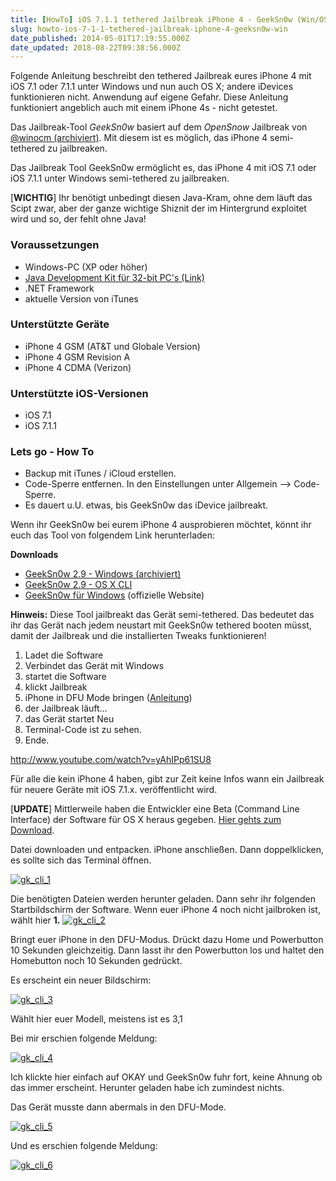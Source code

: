```yaml
---
title: [HowTo] iOS 7.1.1 tethered Jailbreak iPhone 4 - GeekSn0w (Win/OSX) [UPDATE]
slug: howto-ios-7-1-1-tethered-jailbreak-iphone-4-geeksn0w-win
date_published: 2014-05-01T17:19:55.000Z
date_updated: 2018-08-22T09:38:56.000Z
---
```


Folgende Anleitung beschreibt den tethered Jailbreak eures iPhone 4 mit iOS 7.1 oder 7.1.1 unter Windows und nun auch OS X; andere iDevices funktionieren nicht. Anwendung auf eigene Gefahr. Diese Anleitung funktioniert angeblich auch mit einem iPhone 4s - nicht getestet. 

Das Jailbreak-Tool *GeekSn0w* basiert auf dem *OpenSnow* Jailbreak von [@winocm (archiviert)](http://web.archive.org/web/20140503221612/https://twitter.com/winocm). Mit diesem ist es möglich, das iPhone 4 semi-tethered zu jailbreaken.

Das Jailbreak Tool GeekSn0w ermöglicht es, das iPhone 4 mit iOS 7.1 oder iOS 7.1.1 unter Windows semi-tethered zu jailbreaken.

[**WICHTIG**] Ihr benötigt unbedingt diesen Java-Kram, ohne dem läuft das Scipt zwar, aber der ganze wichtige Shiznit der im Hintergrund exploitet wird und so, der fehlt ohne Java!

### Voraussetzungen

- Windows-PC (XP oder höher)
- [Java Development Kit für 32-bit PC's (Link)](http://download.oracle.com/otn-pub/java/jdk/7u55-b13/jdk-7u55-windows-i586.exe)
- .NET Framework
- aktuelle Version von iTunes

### Unterstützte Geräte

- iPhone 4 GSM (AT&T und Globale Version)
- iPhone 4 GSM Revision A
- iPhone 4 CDMA (Verizon)

### Unterstützte iOS-Versionen

- iOS 7.1
- iOS 7.1.1

### Lets go - How To

- Backup mit iTunes / iCloud erstellen.
- Code-Sperre entfernen. In den Einstellungen unter Allgemein --> Code-Sperre.
- Es dauert u.U. etwas, bis GeekSn0w das iDevice jailbreakt.

Wenn ihr GeekSn0w bei eurem iPhone 4 ausprobieren möchtet, könnt ihr euch das Tool von folgendem Link herunterladen:

**Downloads**

- [GeekSn0w 2.9 - Windows (archiviert)](http://web.archive.org/web/20140427103810/http://adf.ly:80/kvM5z)
- [GeekSn0w 2.9 - OS X CLI](http://geeksn0w.it)
- [GeekSn0w für Windows](http://geeksn0w.it) (offizielle Website)

**Hinweis:** Diese Tool jailbreakt das Gerät semi-tethered. Das bedeutet das ihr das Gerät nach jedem neustart mit GeekSn0w tethered booten müsst, damit der Jailbreak und die installierten Tweaks funktionieren!

1. Ladet die Software
2. Verbindet das Gerät mit Windows
3. startet die Software
4. klickt Jailbreak
5. iPhone in DFU Mode bringen ([Anleitung](__GHOST_URL__/wie-komme-ich-in-den-dfu-mode-iphone-ipod-touch/))
6. der Jailbreak läuft…
7. das Gerät startet Neu
8. Terminal-Code ist zu sehen.
9. Ende.

http://www.youtube.com/watch?v=yAhIPp61SU8

Für alle die kein iPhone 4 haben, gibt zur Zeit keine Infos wann ein Jailbreak für neuere Geräte mit iOS 7.1.x. veröffentlicht wird.

[**UPDATE**] Mittlerweile haben die Entwickler eine Beta (Command Line Interface) der Software für OS X heraus gegeben. [Hier gehts zum Download](http://geeksn0w.it).

Datei downloaden und entpacken. iPhone anschließen. Dann doppelklicken, es sollte sich das Terminal öffnen.

[![gk_cli_1](//picdump.thafaker.de/2014/05/gk_cli_1-580x407.png)](http://picdump.thafaker.de/2014/05/gk_cli_1.png)

Die benötigten Dateien werden herunter geladen. Dann sehr ihr folgenden Startbildschirm der Software. Wenn euer iPhone 4 noch nicht jailbroken ist, wählt hier **1.**
[![gk_cli_2](//picdump.thafaker.de/2014/05/gk_cli_2-580x407.png)](http://picdump.thafaker.de/2014/05/gk_cli_2.png)

Bringt euer iPhone in den DFU-Modus. Drückt dazu Home und Powerbutton 10 Sekunden gleichzeitig. Dann lasst ihr den Powerbutton los und haltet den Homebutton noch 10 Sekunden gedrückt.

Es erscheint ein neuer Bildschirm:

[![gk_cli_3](//picdump.thafaker.de/2014/05/gk_cli_3-580x407.png)](http://picdump.thafaker.de/2014/05/gk_cli_3.png)

Wählt hier euer Modell, meistens ist es 3,1

Bei mir erschien folgende Meldung:

[![gk_cli_4](//picdump.thafaker.de/2014/05/gk_cli_4.png)](http://picdump.thafaker.de/2014/05/gk_cli_4.png)

Ich klickte hier einfach auf OKAY und GeekSn0w fuhr fort, keine Ahnung ob das immer erscheint. Herunter geladen habe ich zumindest nichts.

Das Gerät musste dann abermals in den DFU-Mode.

[![gk_cli_5](//picdump.thafaker.de/2014/05/gk_cli_5-580x407.png)](http://picdump.thafaker.de/2014/05/gk_cli_5.png)

Und es erschien folgende Meldung:

[![gk_cli_6](//picdump.thafaker.de/2014/05/gk_cli_6-580x407.png)](http://picdump.thafaker.de/2014/05/gk_cli_6.png)
